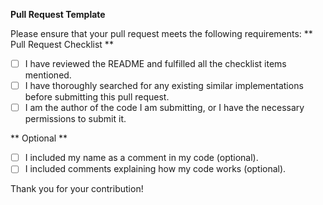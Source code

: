 **Pull Request Template**

Please ensure that your pull request meets the following requirements:
** Pull Request Checklist **
- [ ] I have reviewed the README and fulfilled all the checklist items mentioned.
- [ ] I have thoroughly searched for any existing similar implementations before submitting this pull request.
- [ ] I am the author of the code I am submitting, or I have the necessary permissions to submit it.
 
** Optional **
- [ ] I included my name as a comment in my code (optional).
- [ ] I included comments explaining how my code works (optional).

Thank you for your contribution!

